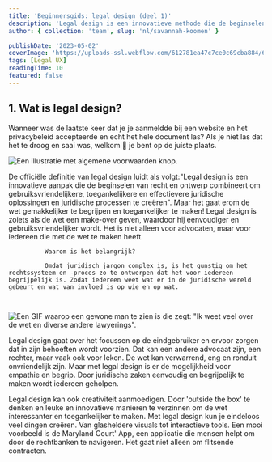 ```yaml
---
title: 'Beginnersgids: legal design (deel 1)'
description: 'Legal design is een innovatieve methode die de beginselen van recht en ontwerp combineert om gebruiksvriendelijke, toegankelijke en doeltreffende juridische oplossingen en processen te creëren.'
author: { collection: 'team', slug: 'nl/savannah-koomen' }

publishDate: '2023-05-02'
coverImage: 'https://uploads-ssl.webflow.com/612781ea47c7ce0c69cba884/64510b01c22c334fd4cce2eb_1.png'
tags: [Legal UX]
readingTime: 10
featured: false
---
```


## 1. Wat is legal design?

Wanneer was de laatste keer dat je je aanmeldde bij een website en het privacybeleid accepteerde en echt het hele document las? Als je niet las dat het te droog en saai was, welkom 🎉 je bent op de juiste plaats.

![Een illustratie met algemene voorwaarden knop.](https://uploads-ssl.webflow.com/612781ea47c7ce0c69cba884/64510847fd52de6c7b67ae56_terms%20and%20conditions.png)

De officiële definitie van legal design luidt als volgt:"Legal design is een innovatieve aanpak die de beginselen van recht en ontwerp combineert om gebruiksvriendelijkere, toegankelijkere en effectievere juridische oplossingen en juridische processen te creëren". Maar het gaat erom de wet gemakkelijker te begrijpen en toegankelijker te maken! Legal design is zoiets als de wet een make-over geven, waardoor hij eenvoudiger en gebruiksvriendelijker wordt. Het is niet alleen voor advocaten, maar voor iedereen die met de wet te maken heeft.

              Waarom is het belangrijk?

              Omdat juridisch jargon complex is, is het gunstig om het rechtssysteem en -proces zo te ontwerpen dat het voor iedereen begrijpelijk is. Zodat iedereen weet wat er in de juridische wereld gebeurt en wat van invloed is op wie en op wat.

            ‍

![Een GIF waarop een gewone man te zien is die zegt: "Ik weet veel over de wet en diverse andere lawyerings".](https://uploads-ssl.webflow.com/612781ea47c7ce0c69cba884/64510897f96359ccf597f96f_giphy.gif)

Legal design gaat over het focussen op de eindgebruiker en ervoor zorgen dat in zijn behoeften wordt voorzien. Dat kan een andere advocaat zijn, een rechter, maar vaak ook voor leken. De wet kan verwarrend, eng en ronduit onvriendelijk zijn. Maar met legal design is er de mogelijkheid voor empathie en begrip. Door juridische zaken eenvoudig en begrijpelijk te maken wordt iedereen geholpen.

Legal design kan ook creativiteit aanmoedigen. Door 'outside the box' te denken en leuke en innovatieve manieren te verzinnen om de wet interessanter en toegankelijker te maken. Met legal design kun je eindeloos veel dingen creëren. Van glasheldere visuals tot interactieve tools. Een mooi voorbeeld is de Maryland Court' App, een applicatie die mensen helpt om door de rechtbanken te navigeren. Het gaat niet alleen om flitsende contracten.
